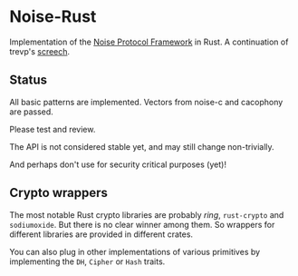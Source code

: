 # Noise-Rust

Implementation of the [Noise Protocol
Framework](http://noiseprotocol.org) in Rust. A continuation of
trevp's [screech](https://github.com/trevp/screech).

## Status

All basic patterns are implemented. Vectors from noise-c and cacophony
are passed.

Please test and review.

The API is not considered stable yet, and may still change
non-trivially.

And perhaps don't use for security critical purposes (yet)!

## Crypto wrappers

The most notable Rust crypto libraries are probably _ring_,
`rust-crypto` and `sodiumoxide`. But there is no clear winner among
them. So wrappers for different libraries are provided in different
crates.

You can also plug in other implementations of various primitives by
implementing the `DH`, `Cipher` or `Hash` traits.
